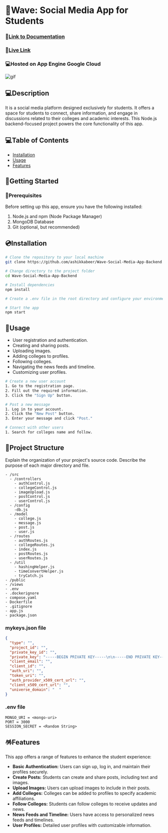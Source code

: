 # 👥Wave: Social Media App for Students
### 📖[Link to Documentation](https://ashikkabeer.notion.site/Social-Media-App-Documentaion-bddbf5b9377043b8b81a3e7dccb8e526)


### 📖[Live Link](https://fit-legacy-399206.uc.r.appspot.com/login)
### 💻Hosted on App Engine Google Cloud
![gif](https://media.giphy.com/media/l1J9IFcDSYcAeHH5m/giphy.gif)

## 💻Description
It is a social media platform designed exclusively for students. It offers a space for students to connect, share information, and engage in discussions related to their colleges and academic interests. This Node.js backend-focused project powers the core functionality of this app.

## 💻Table of Contents

- [Installation](#installation)
- [Usage](#usage)
- [Features](#features)

## 🔰Getting Started
### 📜Prerequisites
Before setting up this app, ensure you have the following installed:

1. Node.js and npm (Node Package Manager)
2. MongoDB Database
3. Git (optional, but recommended)

## 💿Installation

```bash
# Clone the repository to your local machine
git clone https://github.com/ashikkabeer/Wave-Social-Media-App-Backend.git

# Change directory to the project folder
cd Wave-Social-Media-App-Backend

# Install dependencies
npm install

# Create a .env file in the root directory and configure your environment variables, including database connection details, API secrets, and any other required settings.

# Start the app
npm start
```

## 📶Usage

- User registration and authentication.
- Creating and sharing posts.
- Uploading images.
- Adding colleges to profiles.
- Following colleges.
- Navigating the news feeds and timeline.
- Customizing user profiles.


```bash
# Create a new user account
1. Go to the registration page.
2. Fill out the required information.
3. Click the "Sign Up" button.

# Post a new message
1. Log in to your account.
2. Click the "New Post" button.
3. Enter your message and click "Post."

# Connect with other users
1. Search for colleges name and follow.
```

## 📰Project Structure

Explain the organization of your project's source code. Describe the purpose of each major directory and file.

```
- /src
  - /controllers
    - authControl.js 
    - collegeControl.js
    - imageUpload.js
    - postControl.js
    - userControl.js
  - /config
    -db.js
  - /model
    - college.js
    - message.js
    - post.js
    - user.js
  - /routes
    - authRoutes.js
    - collegeRoutes.js
    - index.js
    - postRoutes.js
    - userRoutes.js
  - /util
    - hashingHelper.js
    - timeConvertHelper.js
    - tryCatch.js
- /public
- /views
- .env
- .dockerignore
- compose.yaml
- Dockerfile
- .gitignore
- app.js
- package.json
```
### mykeys.json file
```json
{
  "type": "",
  "project_id": "",
  "private_key_id": "",
  "private_key": "-----BEGIN PRIVATE KEY-----\n\n-----END PRIVATE KEY-----\n",
  "client_email": "",
  "client_id": "",
  "auth_uri": "",
  "token_uri": "",
  "auth_provider_x509_cert_url": "",
  "client_x509_cert_url": "",
  "universe_domain": "  "
}
```
### .env file
```
MONGO_URI = <mongo-uri>
PORT = 3000
SESSION_SECRET = <Random String>
```
## 🪅Features

This app offers a range of features to enhance the student experience:

- **Basic Authentication:** Users can sign up, log in, and maintain their profiles securely.
- **Create Posts:** Students can create and share posts, including text and images.
- **Upload Images:** Users can upload images to include in their posts.
- **Add Colleges:** Colleges can be added to profiles to specify academic affiliations.
- **Follow Colleges:** Students can follow colleges to receive updates and news.
- **News Feeds and Timeline:** Users have access to personalized news feeds and timelines.
- **User Profiles:** Detailed user profiles with customizable information.
